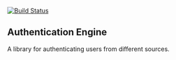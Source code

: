[![Build Status](http://157.230.122.114:8080/buildStatus/icon?job=authentication-engine%2Fmaster)](http://157.230.122.114:8080/job/authentication-engine/job/master/)

## Authentication Engine
A library for authenticating users from different sources.
